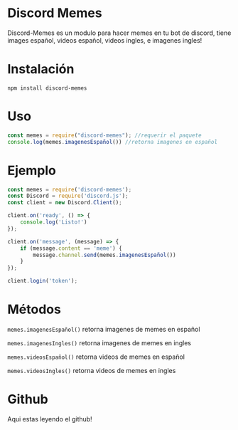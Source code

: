 # Discord Memes

Discord-Memes es un modulo para hacer memes en tu bot de discord, tiene images español, videos español, videos ingles, e imagenes ingles!

# Instalación

```npm install discord-memes```

# Uso

```js
const memes = require("discord-memes"); //requerir el paquete
console.log(memes.imagenesEspañol()) //retorna imagenes en español
```

# Ejemplo
```js
const memes = require('discord-memes');
const Discord = require('discord.js');
const client = new Discord.Client();

client.on('ready', () => {
    console.log('Listo!')
});

client.on('message', (message) => {
    if (message.content == 'meme') {
        message.channel.send(memes.imagenesEspañol())
    }
});

client.login('token');
```

# Métodos

`memes.imagenesEspañol()` retorna imagenes de memes en español

`memes.imagenesIngles()` retorna imagenes de memes en ingles

`memes.videosEspañol()` retorna videos de memes en español

`memes.videosIngles()` retorna videos de memes en ingles

# Github
Aqui estas leyendo el github!
